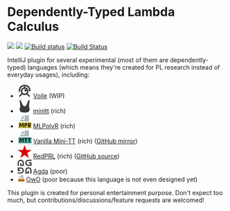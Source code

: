 # Dependently-Typed Lambda Calculus

[![][d-svg]][jb-url]
[![][v-svg]][jb-url]
[![Build status][av-svg]][av-url]
[![Build Status][tv-svg]][tv-url]

IntelliJ plugin for several experimental (most of them are dependently-typed)
languages (which means they're created for PL research instead of everyday
usages), including:

+ ![](./res/icons/voile/voile.svg)
  [Voile] (WIP)
+ ![](./res/icons/minitt/minitt.svg)
  [minitt] (rich)
+ ![](./res/icons/mlpr/mlpr_file.svg)
  [MLPolyR] (rich)
+ ![](./res/icons/mtt/mtt_file.svg)
  [Vanilla Mini-TT][Mini-TT] (rich) ([GitHub mirror][acore-mirror])
+ ![](./res/icons/redprl/redprl.svg)
  [RedPRL] (rich) ([GitHub source][RedPRL-gh])
+ ![](./res/icons/agda/agda.svg)
  [Agda] (poor)
+ ![](./res/icons/owo_file.png)
  [OwO] (poor because this language is not even designed yet)

This plugin is created for personal entertainment purpose.
Don't expect too much, but contributions/discussions/feature requests
are welcomed!

 [MLPolyR]: https://github.com/owo-lang/MLPolyR
 [minitt]: https://github.com/owo-lang/minitt-rs
 [Mini-TT]: http://www.cse.chalmers.se/research/group/logic/Mini-TT/
 [acore-mirror]: https://github.com/owo-lang/Mini-TT
 [Voile]: https://github.com/owo-lang/voile-rs
 [OwO]: https://github.com/owo-lang/OwO
 [Agda]: https://wiki.portal.chalmers.se/agda/pmwiki.php
 [RedPRL]: http://www.redprl.org
 [RedPRL-gh]: https://github.com/RedPRL/sml-redprl
 [d-svg]: https://img.shields.io/jetbrains/plugin/d/12176.svg
 [v-svg]: https://img.shields.io/jetbrains/plugin/v/12176.svg
 [jb-url]: https://plugins.jetbrains.com/plugin/12176
 [av-url]: https://ci.appveyor.com/project/ice1000/intellij-owo/branch/master
 [av-svg]: https://ci.appveyor.com/api/projects/status/2t8f42ojh17cim4j/branch/master?svg=true
 [tv-url]: https://travis-ci.org/owo-lang/intellij-dtlc
 [tv-svg]: https://travis-ci.org/owo-lang/intellij-dtlc.svg?branch=master
